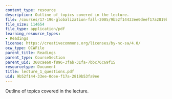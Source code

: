 ```yaml
---
content_type: resource
description: Outline of topics covered in the lecture.
file: /courses/17-196-globalization-fall-2005/9b52f14433ee0deef17a2819b53fa9ee_lecture_1_questions.pdf
file_size: 114654
file_type: application/pdf
learning_resource_types:
- Readings
license: https://creativecommons.org/licenses/by-nc-sa/4.0/
ocw_type: OCWFile
parent_title: Readings
parent_type: CourseSection
parent_uid: 360cae60-f896-3fab-31fa-7bbc76c69f15
resourcetype: Document
title: lecture_1_questions.pdf
uid: 9b52f144-33ee-0dee-f17a-2819b53fa9ee
---
```

Outline of topics covered in the lecture.